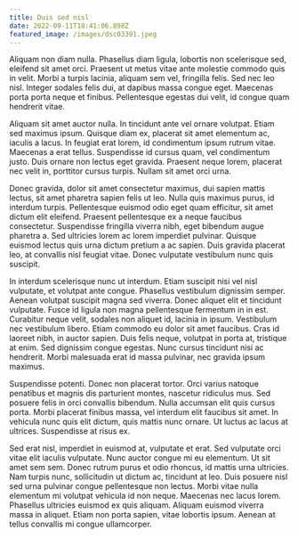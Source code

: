 ```yaml
---
title: Duis sed nisl
date: 2022-09-11T18:41:06.898Z
featured_image: /images/dsc03391.jpeg
---
```

Aliquam non diam nulla. Phasellus diam ligula, lobortis non scelerisque sed, eleifend sit amet orci. Praesent ut metus vitae ante molestie commodo quis in velit. Morbi a turpis lacinia, aliquam sem vel, fringilla felis. Sed nec leo nisl. Integer sodales felis dui, at dapibus massa congue eget. Maecenas porta porta neque et finibus. Pellentesque egestas dui velit, id congue quam hendrerit vitae.

<!--more-->

Aliquam sit amet auctor nulla. In tincidunt ante vel ornare volutpat. Etiam sed maximus ipsum. Quisque diam ex, placerat sit amet elementum ac, iaculis a lacus. In feugiat erat lorem, id condimentum ipsum rutrum vitae. Maecenas a erat tellus. Suspendisse id cursus quam, vel condimentum justo. Duis ornare non lectus eget gravida. Praesent neque lorem, placerat nec velit in, porttitor cursus turpis. Nullam sit amet orci urna.

Donec gravida, dolor sit amet consectetur maximus, dui sapien mattis lectus, sit amet pharetra sapien felis ut leo. Nulla quis maximus purus, id interdum turpis. Pellentesque euismod odio eget quam efficitur, sit amet dictum elit eleifend. Praesent pellentesque ex a neque faucibus consectetur. Suspendisse fringilla viverra nibh, eget bibendum augue pharetra a. Sed ultricies lorem ac lorem imperdiet pulvinar. Quisque euismod lectus quis urna dictum pretium a ac sapien. Duis gravida placerat leo, at convallis nisl feugiat vitae. Donec vulputate vestibulum nunc quis suscipit.

In interdum scelerisque nunc ut interdum. Etiam suscipit nisi vel nisl vulputate, et volutpat ante congue. Phasellus vestibulum dignissim semper. Aenean volutpat suscipit magna sed viverra. Donec aliquet elit et tincidunt vulputate. Fusce id ligula non magna pellentesque fermentum in in est. Curabitur neque velit, sodales non aliquet id, lacinia in ipsum. Vestibulum nec vestibulum libero. Etiam commodo eu dolor sit amet faucibus. Cras id laoreet nibh, in auctor sapien. Duis felis neque, volutpat in porta at, tristique at enim. Sed dignissim congue egestas. Nunc cursus tincidunt nisi ac hendrerit. Morbi malesuada erat id massa pulvinar, nec gravida ipsum maximus.

Suspendisse potenti. Donec non placerat tortor. Orci varius natoque penatibus et magnis dis parturient montes, nascetur ridiculus mus. Sed posuere felis in orci convallis bibendum. Nulla accumsan elit quis cursus porta. Morbi placerat finibus massa, vel interdum elit faucibus sit amet. In vehicula nunc quis elit dictum, quis mattis nunc ornare. Ut luctus ac lacus at ultrices. Suspendisse at risus ex.

Sed erat nisl, imperdiet in euismod at, vulputate et erat. Sed vulputate orci vitae elit iaculis vulputate. Nunc auctor congue mi eu elementum. Ut sit amet sem sem. Donec rutrum purus et odio rhoncus, id mattis urna ultricies. Nam turpis nunc, sollicitudin ut dictum ac, tincidunt at leo. Duis posuere nisl sed urna pulvinar congue pellentesque non lectus. Morbi vitae nulla elementum mi volutpat vehicula id non neque. Maecenas nec lacus lorem. Phasellus ultricies euismod ex quis aliquam. Aliquam euismod viverra massa in aliquet. Etiam non porta sapien, vitae lobortis ipsum. Aenean at tellus convallis mi congue ullamcorper.